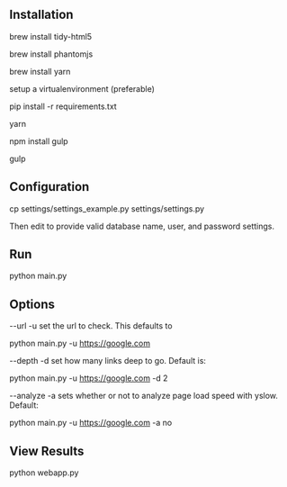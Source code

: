 ## Installation

brew install tidy-html5

brew install phantomjs

brew install yarn

setup a virtualenvironment (preferable)

pip install -r requirements.txt

yarn

npm install gulp

gulp

## Configuration

cp settings/settings_example.py settings/settings.py

Then edit to provide valid database name, user, and password settings.

## Run

python main.py

## Options

--url -u set the url to check. This defaults to 

python main.py -u https://google.com

--depth -d set how many links deep to go. Default is:

python main.py -u https://google.com -d 2

--analyze -a sets whether or not to analyze page load speed with yslow. Default:

python main.py -u https://google.com -a no

## View Results

python webapp.py
